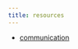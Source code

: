 ```yaml
---
title: resources
---
```


- [communication](https://pressbooks.senecacollege.ca/buscomm/chapter/1-3-the-communication-process/)

